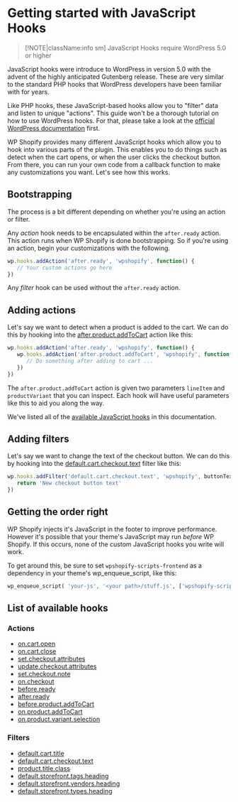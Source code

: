 # Getting started with JavaScript Hooks

> [!NOTE|className:info sm]
> JavaScript Hooks require WordPress 5.0 or higher

JavaScript hooks were introduce to WordPress in version 5.0 with the advent of the highly anticipated Gutenberg release. These are very similar to the standard PHP hooks that WordPress developers have been familiar with for years.

Like PHP hooks, these JavaScript-based hooks allow you to "filter" data and listen to unique "actions". This guide won't be a thorough tutorial on how to use WordPress hooks. For that, please take a look at the [official WordPress documentation](https://developer.wordpress.org/block-editor/packages/packages-hooks/) first.

WP Shopify provides many different JavaScript hooks which allow you to hook into various parts of the plugin. This enables you to do things such as detect when the cart opens, or when the user clicks the checkout button. From there, you can run your own code from a callback function to make any customizations you want. Let's see how this works.

## Bootstrapping

The process is a bit different depending on whether you're using an action or filter.

Any _action_ hook needs to be encapsulated within the `after.ready` action. This action runs when WP Shopify is done bootstrapping. So if you're using an action, begin your customizations with the following.

```js
wp.hooks.addAction('after.ready', 'wpshopify', function() {
   // Your custom actions go here
})
```

Any _filter_ hook can be used without the `after.ready` action.

## Adding actions

Let's say we want to detect when a product is added to the cart. We can do this by hooking into the [after.product.addToCart](js/actions/products?id=afterproductaddtocart) action like this:

```js
wp.hooks.addAction('after.ready', 'wpshopify', function() {
   wp.hooks.addAction('after.product.addToCart', 'wpshopify', function(lineItem, productVariant) {
      // Do something after adding to cart ...
   })
})
```

The `after.product.addToCart` action is given two parameters `lineItem` and `productVariant` that you can inspect. Each hook will have useful parameters like this to aid you along the way.

We've listed all of the [available JavaScript hooks](js/actions/init) in this documentation.

## Adding filters

Let's say we want to change the text of the checkout button. We can do this by hooking into the [default.cart.checkout.text](js/filters/cart?id=defaultcartcheckouttext) filter like this:

```js
wp.hooks.addFilter('default.cart.checkout.text', 'wpshopify', buttonText => {
   return 'New checkout button text'
})
```

## Getting the order right

WP Shopify injects it's JavaScript in the footer to improve performance. However it's possible that your theme's JavaScript may run _before_ WP Shopify. If this occurs, none of the custom JavaScript hooks you write will work.

To get around this, be sure to set `wpshopify-scripts-frontend` as a dependency in your theme's wp_enqueue_script, like this:

```php
wp_enqueue_script( 'your-js', '<your path>/stuff.js', ['wpshopify-scripts-frontend'], true);
```

## List of available hooks

### Actions

-  [on.cart.open](/)
-  [on.cart.close](/)
-  [set.checkout.attributes](/)
-  [update.checkout.attributes](/)
-  [set.checkout.note](/)
-  [on.checkout](/)
-  [before.ready](/)
-  [after.ready](/)
-  [before.product.addToCart](/)
-  [on.product.addToCart](/)
-  [on.product.variant.selection](/)

### Filters

-  [default.cart.title](/)
-  [default.cart.checkout.text](/)
-  [product.title.class](/)
-  [default.storefront.tags.heading](/)
-  [default.storefront.vendors.heading](/)
-  [default.storefront.types.heading](/)
